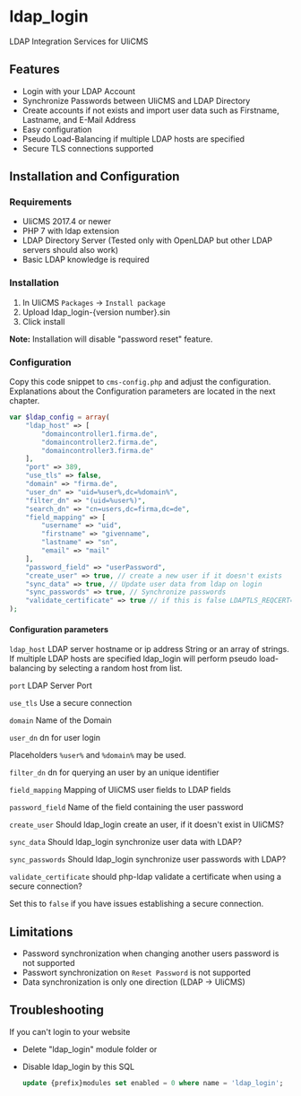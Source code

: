 # ldap_login
LDAP Integration Services for UliCMS

## Features
* Login with your LDAP Account
* Synchronize Passwords between UliCMS and LDAP Directory
* Create accounts if not exists and import user data such as Firstname, Lastname, and E-Mail Address
* Easy configuration
* Pseudo Load-Balancing if multiple LDAP hosts are specified
* Secure TLS connections supported

## Installation and Configuration
### Requirements

* UliCMS 2017.4 or newer
* PHP 7 with ldap extension
* LDAP Directory Server (Tested only with OpenLDAP but  other LDAP servers should also work)
* Basic LDAP knowledge is required

### Installation
1. In UliCMS `Packages` -> `Install package`
2. Upload ldap_login-{version number}.sin
3. Click install

**Note:**
Installation will disable "password reset" feature.

### Configuration
Copy this code snippet to `cms-config.php` and adjust the configuration. Explanations about the Configuration parameters are located in the next chapter.

```php
var $ldap_config = array(
    "ldap_host" => [
        "domaincontroller1.firma.de",
        "domaincontroller2.firma.de",
        "domaincontroller3.firma.de"
    ],
    "port" => 389,
    "use_tls" => false,
    "domain" => "firma.de",
    "user_dn" => "uid=%user%,dc=%domain%",
    "filter_dn" => "(uid=%user%)",
    "search_dn" => "cn=users,dc=firma,dc=de",
    "field_mapping" => [
        "username" => "uid",
        "firstname" => "givenname",
        "lastname" => "sn",
        "email" => "mail"
    ],
    "password_field" => "userPassword",
    "create_user" => true, // create a new user if it doesn't exists
    "sync_data" => true, // Update user data from ldap on login
    "sync_passwords" => true, // Synchronize passwords
    "validate_certificate" => true // if this is false LDAPTLS_REQCERT=never will be set.
);
```

#### Configuration parameters
`ldap_host` LDAP server hostname or ip address
String or an array of strings.
If multiple LDAP hosts are specified ldap_login will perform pseudo load-balancing by selecting a random host from list.

`port` LDAP Server Port

`use_tls` Use a secure connection

`domain` Name of the Domain

`user_dn` dn for user login

Placeholders `%user%` and `%domain%` may be used.

`filter_dn` dn for querying an user by an unique identifier

`field_mapping` Mapping of UliCMS user fields to LDAP fields

`password_field` Name of the field containing the user password

`create_user` Should ldap_login create an user, if it doesn't exist in UliCMS?

`sync_data` Should ldap_login synchronize user data with LDAP?

`sync_passwords` Should ldap_login synchronize user passwords with LDAP?

`validate_certificate` should php-ldap validate a certificate when using a secure connection?

Set this to `false` if you have issues establishing a secure connection.

## Limitations
* Password synchronization when changing another users password is not supported
* Passwort synchronization on `Reset Password` is not supported
* Data synchronization is only one direction (LDAP -> UliCMS)
## Troubleshooting
If you can't login to your website
* Delete "ldap_login" module folder
or
* Disable ldap_login by this SQL

  ```sql
  update {prefix}modules set enabled = 0 where name = 'ldap_login';
  ```
